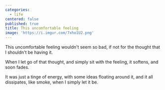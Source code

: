 ```yaml
---
categories:
  - life
centered: false
published: true
title: This uncomfortable feeling
image: 'https://i.imgur.com/7xho1U2.png'
---
```

This uncomfortable feeling
wouldn't seem so bad,
if not for the thought
that I shouldn't be having it.

When I let go of that thought,
and simply sit with the feeling,
it softens,
and soon fades.

It was just a tinge of energy,
with some ideas floating around it,
and it all dissipates,
like smoke,
when I simply let it be.